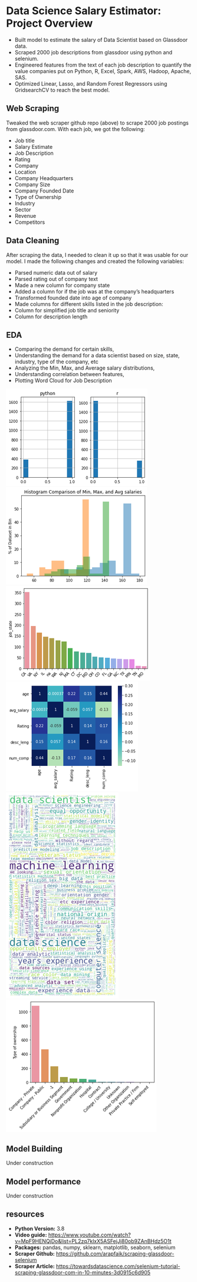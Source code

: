 # Data Science Salary Estimator: Project Overview

- Built model to estimate the salary of Data Scientist based on Glassdoor data.
- Scraped 2000 job descriptions from glassdoor using python and selenium.
- Engineered features from the text of each job description to quantify the value companies put on Python, R, Excel, Spark, AWS, Hadoop, Apache, SAS.
- Optimized Linear, Lasso, and Random Forest Regressors using GridsearchCV to reach the best model.

## Web Scraping

Tweaked the web scraper github repo (above) to scrape 2000 job postings from glassdoor.com. With each job, we got the following:

- Job title
- Salary Estimate
- Job Description
- Rating
- Company
- Location
- Company Headquarters
- Company Size
- Company Founded Date
- Type of Ownership
- Industry
- Sector
- Revenue
- Competitors

## Data Cleaning

After scraping the data, I needed to clean it up so that it was usable for our model. I made the following changes and created the following variables:

- Parsed numeric data out of salary
- Parsed rating out of company text
- Made a new column for company state
- Added a column for if the job was at the company’s headquarters
- Transformed founded date into age of company
- Made columns for different skills listed in the job description:
- Column for simplified job title and seniority
- Column for description length

## EDA

- Comparing the demand for certain skills,
- Understanding the demand for a data scientist based on size, state, industry, type of the company, etc
- Analyzing the Min, Max, and Average salary distributions,
- Understanding correlation between features,
- Plotting Word Cloud for Job Description

![](https://github.com/tmargary/glassdoor_salary_prediction/blob/master/assets/graphs/'python'%2C%20'r'.png)
![](https://github.com/tmargary/glassdoor_salary_prediction/blob/master/assets/graphs/Min%2C%20Max%2C%20and%20Avg%20salaries.png)
![](https://github.com/tmargary/glassdoor_salary_prediction/blob/master/assets/graphs/state.png)
![](https://github.com/tmargary/glassdoor_salary_prediction/blob/master/assets/graphs/corr.png)
![](https://github.com/tmargary/glassdoor_salary_prediction/blob/master/assets/graphs/words.png)
![](https://github.com/tmargary/glassdoor_salary_prediction/blob/master/assets/graphs/type.png)


## Model Building

Under construction

## Model performance

Under construction

## resources
- **Python Version:** 3.8<br/>
- **Video guide:** https://www.youtube.com/watch?v=MpF9HENQjDo&list=PL2zq7klxX5ASFejJj80ob9ZAnBHdz5O1t
- **Packages:** pandas, numpy, sklearn, matplotlib, seaborn, selenium<br/>
- **Scraper Github:** https://github.com/arapfaik/scraping-glassdoor-selenium<br/>
- **Scraper Article:** https://towardsdatascience.com/selenium-tutorial-scraping-glassdoor-com-in-10-minutes-3d0915c6d905<br/>
